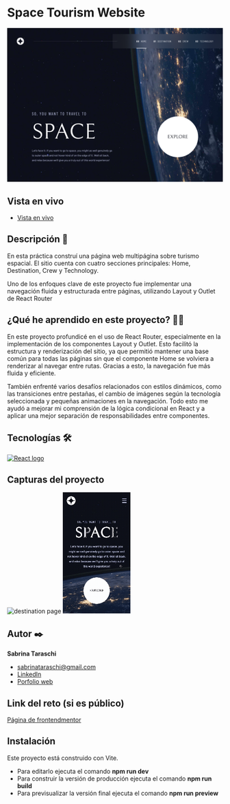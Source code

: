# Space Tourism Website

<p>
    <img src="https://raw.githubusercontent.com/sabts/space-tourism-website/refs/heads/main/design/Desktop%20-%20Home.png" alt="Imagen del proyecto">
</p>

## Vista en vivo

<ul>
    <li>
        <a target="_blank" href="">Vista en vivo</a>
    </li>
</ul>

## Descripción 📑

En esta práctica construí una página web multipágina sobre turismo espacial. El sitio cuenta con cuatro secciones principales: Home, Destination, Crew y Technology.

Uno de los enfoques clave de este proyecto fue implementar una navegación fluida y estructurada entre páginas, utilizando Layout y Outlet de React Router

## ¿Qué he aprendido en este proyecto? 🙇🏻

En este proyecto profundicé en el uso de React Router, especialmente en la implementación de los componentes Layout y Outlet. Esto facilitó la estructura y renderización del sitio, ya que permitió mantener una base común para todas las páginas sin que el componente Home se volviera a renderizar al navegar entre rutas. Gracias a esto, la navegación fue más fluida y eficiente.

También enfrenté varios desafíos relacionados con estilos dinámicos, como las transiciones entre pestañas, el cambio de imágenes según la tecnología seleccionada y pequeñas animaciones en la navegación. Todo esto me ayudó a mejorar mi comprensión de la lógica condicional en React y a aplicar una mejor separación de responsabilidades entre componentes.

## Tecnologías 🛠

<!-- Iconos sacados de: https://github.com/alexandresanlim/Badges4-README.md-Profile?tab=readme-ov-file#-languages- -->

<p>
    <a href="https://es.wikipedia.org/wiki/React">
        <img src="https://img.shields.io/badge/React-20232A?style=for-the-badge&logo=react&logoColor=61DAFB" alt="React logo">
    </a>
</p>

## Capturas del proyecto

<p>
   <img src="" alt="destination page">
   <img src="https://raw.githubusercontent.com/sabts/space-tourism-website/refs/heads/main/design/mobileMode.gif" alt="gif del modo mobile">
</p>

## Autor ✒️

**Sabrina Taraschi**

<ul>
    <li>
        <a href="sabrinataraschi@gmail.com">sabrinataraschi@gmail.com</a>
    </li>
    <li>
        <a href="https://www.linkedin.com/in/sabrina-taraschi/">LinkedIn</a>
    </li>
    <li>
        <a href="https://tu-dominio.com/">Porfolio web</a>
    </li>
</ul>

## Link del reto (si es público)

<a href="https://www.frontendmentor.io/challenges/space-tourism-multipage-website-gRWj1URZ3">Página de frontendmentor</a>

## Instalación

Este proyecto está construido con Vite.

- Para editarlo ejecuta el comando <b>npm run dev</b>
- Para construir la versión de producción ejecuta el comando <b>npm run build</b>
- Para previsualizar la versión final ejecuta el comando <b>npm run preview</b>

